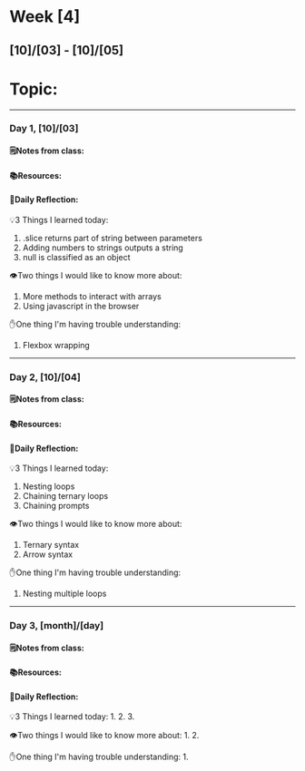 # Week [4]
## [10]/[03] - [10]/[05]

# Topic:

___

### Day 1, [10]/[03]

#### 🗒️Notes from class:

#### 📚Resources:


#### 💭Daily Reflection:

💡3 Things I learned today:
1. .slice returns part of string between parameters
2. Adding numbers to strings outputs a string
3. null is classified as an object 

👁️Two things I would like to know more about:
1. More methods to interact with arrays
2. Using javascript in the browser

✋One thing I'm having trouble understanding:
1. Flexbox wrapping


___

### Day 2, [10]/[04] 

#### 🗒️Notes from class:

#### 📚Resources:


#### 💭Daily Reflection:

💡3 Things I learned today:
1. Nesting loops
2. Chaining ternary loops
3. Chaining prompts

👁️Two things I would like to know more about:
1. Ternary syntax
2. Arrow syntax

✋One thing I'm having trouble understanding:
1. Nesting multiple loops

___

### Day 3, [month]/[day]
#### 🗒️Notes from class:

#### 📚Resources:


#### 💭Daily Reflection:

💡3 Things I learned today:
1. 
2. 
3. 

👁️Two things I would like to know more about:
1. 
2. 

✋One thing I'm having trouble understanding:
1. 
 

